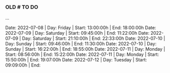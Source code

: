 
### OLD # TO DO
...

Date: 2022-07-08 | Day: Friday   | Start: 13:00:00h | End: 18:00:00h 
Date: 2022-07-09 | Day: Saturday | Start: 09:45:00h | End: 11:22:00h 
Date: 2022-07-09 | Day: Saturday | Start: 21:10:00h | End: 22:33:00h 
Date: 2022-07-10 | Day: Sunday   | Start: 09:46:00h | End: 11:30:00h
Date: 2022-07-10 | Day: Sunday   | Start: 16:22:00h | End: 18:55:00h
Date: 2022-07-11 | Day: Monday   | Start: 08:56:00h | End: 15:22:00h
Date: 2022-07-11 | Day: Monday   | Start: 15:50:00h | End: 19:07:00h
Date: 2022-07-12 | Day: Tuesday  | Start: 09:09:00h | End:
